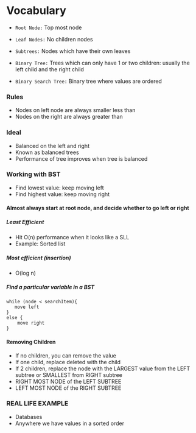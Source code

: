 # Vocabulary

- `Root Node:` Top most node
- `Leaf Nodes:` No children nodes
- `Subtrees:` Nodes which have their own leaves

- `Binary Tree:` Trees which can only have 1 or two children: usually the left child and the right child
- `Binary Search Tree:` Binary tree where values are ordered

### Rules

- Nodes on left node are always smaller less than
- Nodes on the right are always greater than

### Ideal

- Balanced on the left and right
- Known as balanced trees
- Performance of tree improves when tree is balanced

### Working with BST

- Find lowest value: keep moving left
- Find highest value: keep moving right

#### Almost always start at root node, and decide whether to go left or right

##### Least Efficient

- Hit O(n) performance when it looks like a SLL
- Example: Sorted list

##### Most efficient (insertion)

- O(log n)

##### Find a particular variable in a BST

```
while (node < searchItem){
   move left
}
else {
    move right
}
```

#### Removing Children

- If no children, you can remove the value
- If one child, replace deleted with the child
- If 2 children, replace the node with the LARGEST value from the LEFT subtree or SMALLEST from RIGHT subtree
- RIGHT MOST NODE of the LEFT SUBTREE
- LEFT MOST NODE of the RIGHT SUBTREE

### REAL LIFE EXAMPLE

- Databases
- Anywhere we have values in a sorted order
